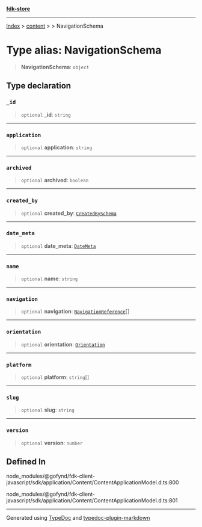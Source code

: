 [**fdk-store**](../../../README.md)
***

[Index](../../../API.md) > [content](../../README.md) > [<internal>](../README.md) > NavigationSchema

# Type alias: NavigationSchema

> **NavigationSchema**: `object`

## Type declaration

### `_id`

> `optional` **\_id**: `string`

***

### `application`

> `optional` **application**: `string`

***

### `archived`

> `optional` **archived**: `boolean`

***

### `created_by`

> `optional` **created\_by**: [`CreatedBySchema`](type-alias.CreatedBySchema.md)

***

### `date_meta`

> `optional` **date\_meta**: [`DateMeta`](type-alias.DateMeta.md)

***

### `name`

> `optional` **name**: `string`

***

### `navigation`

> `optional` **navigation**: [`NavigationReference`](type-alias.NavigationReference.md)[]

***

### `orientation`

> `optional` **orientation**: [`Orientation`](type-alias.Orientation.md)

***

### `platform`

> `optional` **platform**: `string`[]

***

### `slug`

> `optional` **slug**: `string`

***

### `version`

> `optional` **version**: `number`

## Defined In

node\_modules/@gofynd/fdk-client-javascript/sdk/application/Content/ContentApplicationModel.d.ts:800

node\_modules/@gofynd/fdk-client-javascript/sdk/application/Content/ContentApplicationModel.d.ts:801

***
Generated using [TypeDoc](https://typedoc.org/) and [typedoc-plugin-markdown](https://www.npmjs.com/package/typedoc-plugin-markdown)
